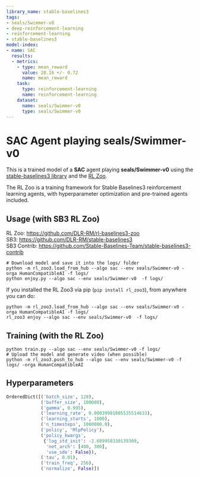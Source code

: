 ```yaml
---
library_name: stable-baselines3
tags:
- seals/Swimmer-v0
- deep-reinforcement-learning
- reinforcement-learning
- stable-baselines3
model-index:
- name: SAC
  results:
  - metrics:
    - type: mean_reward
      value: 28.16 +/- 0.72
      name: mean_reward
    task:
      type: reinforcement-learning
      name: reinforcement-learning
    dataset:
      name: seals/Swimmer-v0
      type: seals/Swimmer-v0
---
```


# **SAC** Agent playing **seals/Swimmer-v0**
This is a trained model of a **SAC** agent playing **seals/Swimmer-v0**
using the [stable-baselines3 library](https://github.com/DLR-RM/stable-baselines3)
and the [RL Zoo](https://github.com/DLR-RM/rl-baselines3-zoo).

The RL Zoo is a training framework for Stable Baselines3
reinforcement learning agents,
with hyperparameter optimization and pre-trained agents included.

## Usage (with SB3 RL Zoo)

RL Zoo: https://github.com/DLR-RM/rl-baselines3-zoo<br/>
SB3: https://github.com/DLR-RM/stable-baselines3<br/>
SB3 Contrib: https://github.com/Stable-Baselines-Team/stable-baselines3-contrib

```
# Download model and save it into the logs/ folder
python -m rl_zoo3.load_from_hub --algo sac --env seals/Swimmer-v0 -orga HumanCompatibleAI -f logs/
python enjoy.py --algo sac --env seals/Swimmer-v0  -f logs/
```

If you installed the RL Zoo3 via pip (`pip install rl_zoo3`), from anywhere you can do:
```
python -m rl_zoo3.load_from_hub --algo sac --env seals/Swimmer-v0 -orga HumanCompatibleAI -f logs/
rl_zoo3 enjoy --algo sac --env seals/Swimmer-v0  -f logs/
```

## Training (with the RL Zoo)
```
python train.py --algo sac --env seals/Swimmer-v0 -f logs/
# Upload the model and generate video (when possible)
python -m rl_zoo3.push_to_hub --algo sac --env seals/Swimmer-v0 -f logs/ -orga HumanCompatibleAI
```

## Hyperparameters
```python
OrderedDict([('batch_size', 128),
             ('buffer_size', 100000),
             ('gamma', 0.995),
             ('learning_rate', 0.00039981805535514633),
             ('learning_starts', 1000),
             ('n_timesteps', 1000000.0),
             ('policy', 'MlpPolicy'),
             ('policy_kwargs',
              {'log_std_init': -2.689958330139309,
               'net_arch': [400, 300],
               'use_sde': False}),
             ('tau', 0.01),
             ('train_freq', 256),
             ('normalize', False)])
```
